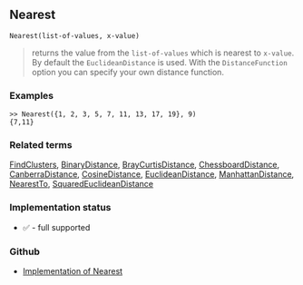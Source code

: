 ## Nearest

```
Nearest(list-of-values, x-value)  
```

> returns the value from the `list-of-values` which is nearest to `x-value`. By default the `EuclideanDistance` is used. With the `DistanceFunction` option you can specify your own distance function.

### Examples
 
```
>> Nearest({1, 2, 3, 5, 7, 11, 13, 17, 19}, 9) 
{7,11}
```



### Related terms 
[FindClusters](FindClusters.md), [BinaryDistance](BinaryDistance.md), [BrayCurtisDistance](BrayCurtisDistance.md), [ChessboardDistance](ChessboardDistance.md), [CanberraDistance](CanberraDistance.md), [CosineDistance](CosineDistance.md), [EuclideanDistance](EuclideanDistance.md), [ManhattanDistance](ManhattanDistance.md), [NearestTo](NearestTo.md), [SquaredEuclideanDistance](SquaredEuclideanDistance.md)

### Implementation status

* &#x2705; - full supported

### Github

* [Implementation of Nearest](https://github.com/axkr/symja_android_library/blob/master/symja_android_library/matheclipse-core/src/main/java/org/matheclipse/core/builtin/ListFunctions.java#L4389) 
